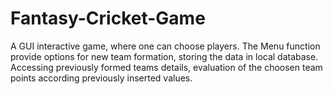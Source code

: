 # Fantasy-Cricket-Game
A GUI interactive game, where one can choose players. The Menu function provide options for new team formation, storing the data in local database.
Accessing previously formed teams details, evaluation of the choosen team points according previously inserted values. 
